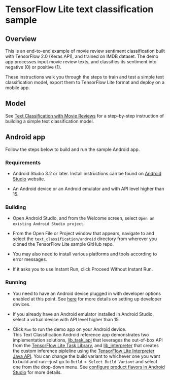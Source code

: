 # TensorFlow Lite text classification sample

## Overview

This is an end-to-end example of movie review sentiment classification built
with TensorFlow 2.0 (Keras API), and trained on IMDB dataset. The demo app
processes input movie review texts, and classifies its sentiment into negative
(0) or positive (1).

These instructions walk you through the steps to train and test a simple text
classification model, export them to TensorFlow Lite format and deploy on a
mobile app.

## Model

See
[Text Classification with Movie Reviews](https://www.tensorflow.org/tutorials/keras/basic_text_classification)
for a step-by-step instruction of building a simple text classification model.

## Android app

Follow the steps below to build and run the sample Android app.

### Requirements

*   Android Studio 3.2 or later. Install instructions can be found on
    [Android Studio](https://developer.android.com/studio/index.html) website.

*   An Android device or an Android emulator and with API level higher than 15.

### Building

*   Open Android Studio, and from the Welcome screen, select `Open an existing
    Android Studio project`.

*   From the Open File or Project window that appears, navigate to and select
    the `text_classification/android` directory from wherever you cloned the
    TensorFlow Lite sample GitHub repo.

*   You may also need to install various platforms and tools according to error
    messages.

*   If it asks you to use Instant Run, click Proceed Without Instant Run.

### Running

*   You need to have an Android device plugged in with developer options enabled
    at this point. See [here](https://developer.android.com/studio/run/device)
    for more details on setting up developer devices.

*   If you already have an Android emulator installed in Android Studio, select
    a virtual device with API level higher than 15.

*   Click `Run` to run the demo app on your Android device. \
    This Text Classification Android reference app demonstrates two
    implementation solutions,
    [lib_task_api](https://github.com/tensorflow/examples/tree/master/lite/examples/nl_classification/android/lib_task_api)
    that leverages the out-of-box API from the
    [TensorFlow Lite Task Library](https://www.tensorflow.org/lite/inference_with_metadata/task_library/text_classifier),
    and
    [lib_interpreter](https://github.com/tensorflow/examples/tree/master/lite/examples/text_classification/android/lib_interpreter)
    that creates the custom inference pipleline using the
    [TensorFlow Lite Interpreter Java API](https://www.tensorflow.org/lite/guide/inference#load_and_run_a_model_in_java).
    You can change the build variant to whichever one you want to build and
    run—just go to `Build > Select Build Variant` and select one from the
    drop-down menu. See
    [configure product flavors in Android Studio](https://developer.android.com/studio/build/build-variants#product-flavors)
    for more details.
